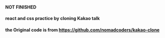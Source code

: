 #### NOT FINISHED
#### react and css practice by cloning Kakao talk
#### the Original code is from https://github.com/nomadcoders/kakao-clone 
